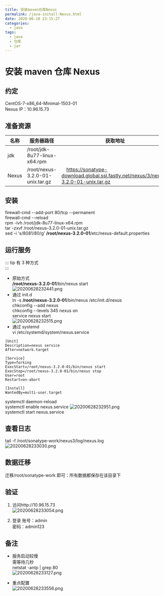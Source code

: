 ```yaml
---
title: 安装maven仓库Nexus
permalink: /java-install-Nexus.html
date: 2020-06-28 23:15:27
categories:
  - java
tags:
  - java
  - 仓库
  - jar
---
```


# 安装 maven 仓库 Nexus

## 约定

CentOS-7-x86_64-Minimal-1503-01  
Nexus IP：10.96.15.73

## 准备资源

| 名称  | 服务器路径                       | 获取地址                                                                             |
| ----- | -------------------------------- | ------------------------------------------------------------------------------------ |
| jdk   | /root/jdk-8u77-linux-x64.rpm     |
| Nexus | /root/nexus-3.2.0-01-unix.tar.gz | 　https://sonatype-download.global.ssl.fastly.net/nexus/3/nexus-3.2.0-01-unix.tar.gz |

## 安装

firewall-cmd --add-port 80/tcp --permanent  
firewall-cmd --reload  
rpm -ivh /root/jdk-8u77-linux-x64.rpm  
tar -zxvf /root/nexus-3.2.0-01-unix.tar.gz  
sed -i 's/8081/80/g' **/root/nexus-3.2.0-01**/etc/nexus-default.properties

## 运行服务

::: tip
有 3 种方式  
:::

- 原始方式  
   **/root/nexus-3.2.0-01**/bin/nexus start  
  ![20200628232441.png](https://cdn.jsdelivr.net/gh/wangshibiaoFlytiger/blog_picBed1/images/20200628232441.png)
- 通过 init.d  
   ln -s **/root/nexus-3.2.0-01**/bin/nexus /etc/init.d/nexus  
   chkconfig --add nexus  
   chkconfig --levels 345 nexus on  
   service nexus start  
  ![20200628232515.png](https://cdn.jsdelivr.net/gh/wangshibiaoFlytiger/blog_picBed1/images/20200628232515.png)
- 通过 systemd  
  vi /etc/systemd/system/nexus.service

```
[Unit]
Description=nexus service
After=network.target

[Service]
Type=forking
ExecStart=/root/nexus-3.2.0-01/bin/nexus start
ExecStop=/root/nexus-3.2.0-01/bin/nexus stop
User=root
Restart=on-abort

[Install]
WantedBy=multi-user.target
```

systemctl daemon-reload  
systemctl enable nexus.service
![20200628232951.png](https://cdn.jsdelivr.net/gh/wangshibiaoFlytiger/blog_picBed1/images/20200628232951.png)  
systemctl start nexus.service

## 查看日志

tail -f /root/sonatype-work/nexus3/log/nexus.log  
![20200628233030.png](https://cdn.jsdelivr.net/gh/wangshibiaoFlytiger/blog_picBed1/images/20200628233030.png)

## 数据迁移

迁移/root/sonatype-work 即可：所有数据都保存在该目录下

## 验证

1. 访问http://10.96.15.73  
   ![20200628233054.png](https://cdn.jsdelivr.net/gh/wangshibiaoFlytiger/blog_picBed1/images/20200628233054.png)

2. 登录
   账号：admin  
   密码：admin123

## 备注

- 服务启动较慢  
  需等待几秒  
  netstat -antp | grep 80  
  ![20200628233127.png](https://cdn.jsdelivr.net/gh/wangshibiaoFlytiger/blog_picBed1/images/20200628233127.png)

- 重点配置  
  ![20200628233556.png](https://cdn.jsdelivr.net/gh/wangshibiaoFlytiger/blog_picBed1/images/20200628233556.png)
